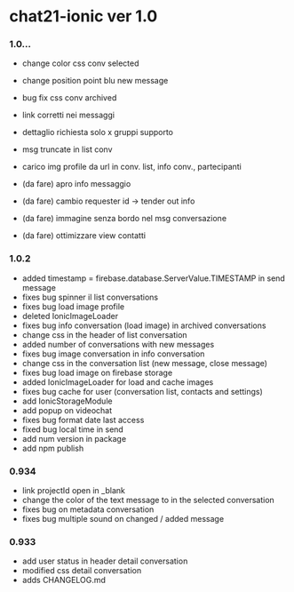 # chat21-ionic ver 1.0
### 1.0... 
- change color css conv selected
- change position point blu new message
- bug fix css conv archived 
- link corretti nei messaggi
- dettaglio richiesta solo x gruppi supporto
- msg truncate in list conv
- carico img profile da url in conv. list, info conv., partecipanti 

- (da fare) apro info messaggio 
- (da fare) cambio requester id -> tender out info
- (da fare) immagine senza bordo nel msg conversazione
- (da fare) ottimizzare view contatti 



### 1.0.2
- added timestamp =  firebase.database.ServerValue.TIMESTAMP in send message
- fixes bug spinner il list conversations
- fixes bug load image profile
- deleted IonicImageLoader
- fixes bug info conversation (load image) in archived conversations
- change css in the header of list conversation
- added number of conversations with new messages
- fixes bug image conversation in info conversation
- change css in the conversation list (new message, close message)
- fixes bug load image on firebase storage
- added IonicImageLoader for load and cache images
- fixes bug cache for user (conversation list, contacts and settings)
- add IonicStorageModule
- add popup on videochat
- fixes bug format date last access
- fixed bug local time in send
- add num version in package
- add npm publish

### 0.934
- link projectId open in _blank
- change the color of the text message to in the selected conversation
- fixes bug on metadata conversation
- fixes bug multiple sound on changed / added message

### 0.933
- add user status in header detail conversation
- modified css detail conversation
- adds CHANGELOG.md
